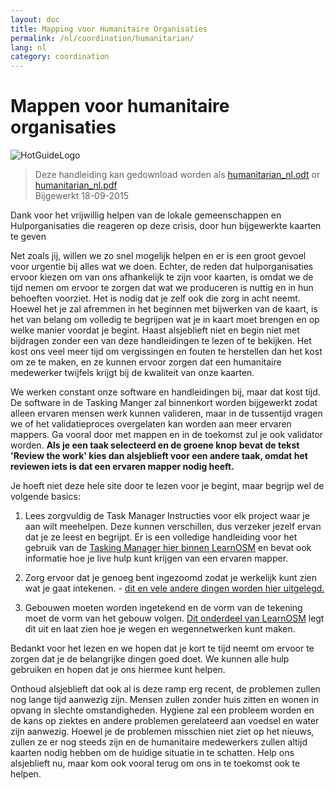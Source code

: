 ```yaml
---
layout: doc
title: Mapping voor Humanitaire Organisaties
permalink: /nl/coordination/humanitarian/
lang: nl
category: coordination
---
```


# Mappen voor humanitaire organisaties

![HotGuideLogo](http://hot.openstreetmap.org/sites/default/themes/hot_theme/logo.png)

> Deze handleiding kan gedownload worden als [humanitarian_nl.odt](/files/humanitarian_nl.odt) or [humanitarian_nl.pdf](/files/humanitarian_nl.pdf)  
> Bijgewerkt 18-09-2015

Dank voor het vrijwillig helpen van de lokale gemeenschappen en Hulporganisaties die reageren op deze crisis, door hun bijgewerkte kaarten te geven  

Net zoals jij, willen we zo snel mogelijk helpen en er is een groot gevoel voor urgentie bij alles wat we doen. Echter, de reden dat hulporganisaties ervoor kiezen om van ons afhankelijk te zijn voor kaarten, is omdat we de tijd nemen om ervoor te zorgen dat wat we produceren is nuttig en in hun behoeften voorziet. Het is nodig dat je zelf ook die zorg in acht neemt. Hoewel het je zal afremmen in het beginnen met bijwerken van de kaart, is het van belang om volledig te begrijpen wat je in kaart moet brengen en op welke manier voordat je begint. Haast alsjeblieft niet en begin niet met bijdragen zonder een van deze handleidingen te lezen of te bekijken. Het kost ons veel meer tijd om vergissingen en fouten te herstellen dan het kost om ze te maken, en ze kunnen ervoor zorgen dat een humanitaire medewerker twijfels krijgt bij de kwaliteit van onze kaarten.  

We werken constant onze software en handleidingen bij, maar dat kost tijd. De software in de Tasking Manger zal binnenkort worden bijgewerkt zodat alleen ervaren mensen werk kunnen valideren, maar in de tussentijd vragen we of het validatieproces overgelaten kan worden aan meer ervaren mappers. Ga vooral door met mappen en in de toekomst zul je ook validator worden. **Als je een taak selecteerd en de groene knop bevat de tekst 'Review the work' kies dan alsjeblieft voor een andere taak, omdat het reviewen iets is dat een ervaren mapper nodig heeft.**  

Je hoeft niet deze hele site door te lezen voor je begint, maar begrijp wel de volgende basics:  

1. Lees zorgvuldig de Task Manager Instructies voor elk project waar je aan wilt meehelpen. Deze kunnen verschillen, dus verzeker jezelf ervan dat je ze leest en begrijpt. Er is een volledige handleiding voor het gebruik van de [Tasking Manager hier binnen LearnOSM](/en/coordination/tasking-manager/) en bevat ook informatie hoe je live hulp kunt krijgen van een ervaren mapper.  

2. Zorg ervoor dat je genoeg bent ingezoomd zodat je werkelijk kunt zien wat je gaat intekenen. - [dit en vele andere dingen worden hier uitgelegd.](/en/coordination/remote/)  

3. Gebouwen moeten worden ingetekend en de vorm van de tekening moet de vorm van het gebouw volgen.  [Dit onderdeel van LearnOSM](/en/coordination/remote-tracing/) legt dit uit en laat zien hoe je wegen en wegennetwerken kunt maken.  

Bedankt voor het lezen en we hopen dat je kort te tijd neemt om ervoor te zorgen dat je de belangrijke dingen goed doet. We kunnen alle hulp gebruiken en hopen dat je ons hiermee kunt helpen.  

Onthoud alsjeblieft dat ook al is deze ramp erg recent, de problemen zullen nog lange tijd aanwezig zijn. Mensen zullen zonder huis zitten en wonen in opvang in slechte omstandigheden. Hygiene zal een probleem worden en de kans op ziektes en andere problemen gerelateerd aan voedsel en water zijn aanwezig. Hoewel je de problemen misschien niet ziet op het nieuws, zullen ze er nog steeds zijn en de humanitaire medewerkers zullen altijd kaarten nodig hebben om de huidige situatie in te schatten. Help ons alsjeblieft nu, maar kom ook vooral terug om ons in te toekomst ook te helpen. 
